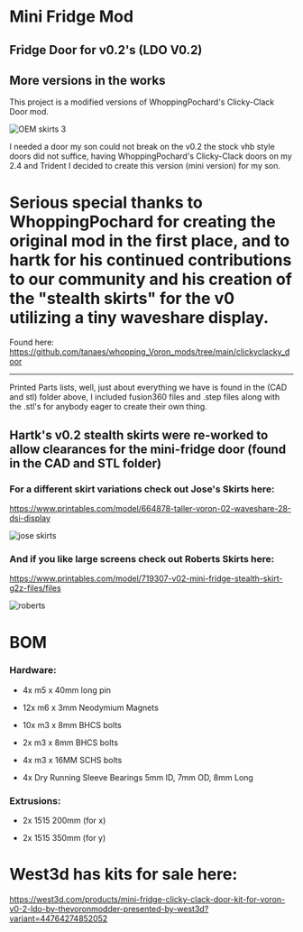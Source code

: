 # Mini Fridge Mod

## Fridge Door for v0.2's (LDO V0.2)
More versions in the works
------------------------------
This project is a modified versions of WhoppingPochard's Clicky-Clack Door mod.

![OEM skirts 3](https://github.com/TheVoronModder/MiniFridge/assets/142328467/fc336070-b607-4d19-9464-03042bfeda84)

I needed a door my son could not break on the v0.2 the stock vhb style doors did not suffice, having WhoppingPochard's Clicky-Clack doors on my 2.4 and Trident I decided to create this version (mini version) for my son.

# Serious special thanks to WhoppingPochard for creating the original mod in the first place, and to hartk for his continued contributions to our community and his creation of the "stealth skirts" for the v0 utilizing a tiny waveshare display.
Found here: https://github.com/tanaes/whopping_Voron_mods/tree/main/clickyclacky_door

----------------------------------

Printed Parts lists, well, just about everything we have is found in the (CAD and stl) folder above, I included fusion360 files and .step files along with the .stl's for anybody eager to create their own thing.

Hartk's v0.2 stealth skirts were re-worked to allow clearances for the mini-fridge door (found in the CAD and STL folder)
-------------------------------------

### For a different skirt variations check out Jose's Skirts here:

https://www.printables.com/model/664878-taller-voron-02-waveshare-28-dsi-display

![jose skirts](https://github.com/TheVoronModder/MiniFridge/assets/142328467/053e5c15-dd6e-46f4-b0a4-b6bf4f603ce2)


### And if you like large screens check out Roberts Skirts here:

https://www.printables.com/model/719307-v02-mini-fridge-stealth-skirt-g2z-files/files

![roberts](https://github.com/TheVoronModder/MiniFridge/assets/142328467/ace6260a-ef7c-41ed-8cc6-1e4a3ba07f3e)


# BOM 
### Hardware:
* 4x m5 x 40mm long pin

* 12x m6 x 3mm Neodymium Magnets

* 10x m3 x 8mm BHCS bolts

* 2x m3 x 8mm BHCS bolts

* 4x m3 x 16MM SCHS bolts

* 4x Dry Running Sleeve Bearings 5mm ID, 7mm OD, 8mm Long

### Extrusions:

* 2x 1515 200mm (for x)

* 2x 1515 350mm (for y)

# West3d has kits for sale here:
https://west3d.com/products/mini-fridge-clicky-clack-door-kit-for-voron-v0-2-ldo-by-thevoronmodder-presented-by-west3d?variant=44764274852052

